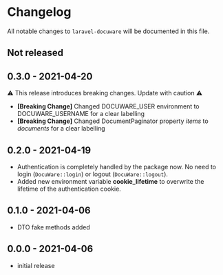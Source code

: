 # Changelog

All notable changes to `laravel-docuware` will be documented in this file.

## Not released
  
## 0.3.0 - 2021-04-20

⚠️ This release introduces breaking changes. Update with caution ⚠️

- **[Breaking Change]** Changed DOCUWARE_USER environment to DOCUWARE_USERNAME
  for a clear labelling
- **[Breaking Change]** Changed DocumentPaginator property *items* to *documents*
  for a clear labelling

## 0.2.0 - 2021-04-19

- Authentication is completely handled by the package now. No need to login
  (`DocuWare::login`) or logout (`DocuWare::logout`).
- Added new environment variable **cookie_lifetime** to overwrite the lifetime 
  of the authentication cookie.

## 0.1.0 - 2021-04-06

- DTO fake methods added

## 0.0.0 - 2021-04-06

- initial release
